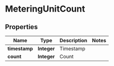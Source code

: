 

# MeteringUnitCount


## Properties

| Name | Type | Description | Notes |
|------------ | ------------- | ------------- | -------------|
|**timestamp** | **Integer** | Timestamp |  |
|**count** | **Integer** | Count |  |



